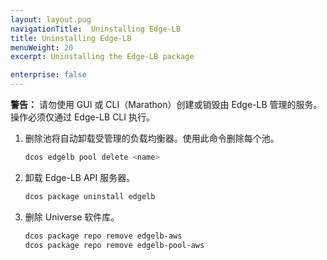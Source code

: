 ```yaml
---
layout: layout.pug
navigationTitle:  Uninstalling Edge-LB
title: Uninstalling Edge-LB
menuWeight: 20
excerpt: Uninstalling the Edge-LB package

enterprise: false
---
```



**警告：** 请勿使用 GUI 或 CLI（Marathon）创建或销毁由 Edge-LB 管理的服务。操作必须仅通过 Edge-LB CLI 执行。

1. 删除池将自动卸载受管理的负载均衡器。使用此命令删除每个池。

    ```bash
    dcos edgelb pool delete <name>
    ```

1. 卸载 Edge-LB API 服务器。

    ```bash
    dcos package uninstall edgelb
    ```

1. 删除 Universe 软件库。

    ```bash
    dcos package repo remove edgelb-aws
    dcos package repo remove edgelb-pool-aws
    ```
